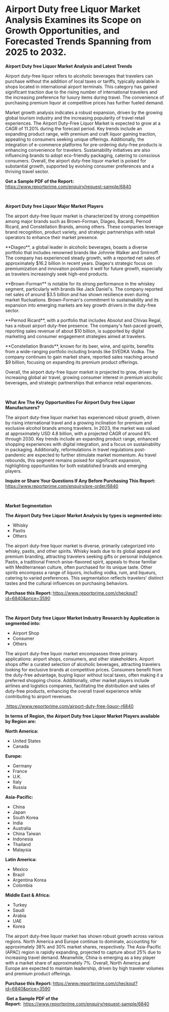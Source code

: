 <p><h1>Airport Duty free Liquor Market Analysis Examines its Scope on Growth Opportunities, and Forecasted Trends Spanning from 2025 to 2032.</h1></p><p><strong>Airport Duty free Liquor Market Analysis and Latest Trends</strong></p>
<p><p>Airport duty-free liquor refers to alcoholic beverages that travelers can purchase without the addition of local taxes or tariffs, typically available in shops located in international airport terminals. This category has gained significant traction due to the rising number of international travelers and the increasing preference for luxury items during travel. The convenience of purchasing premium liquor at competitive prices has further fueled demand. </p><p>Market growth analysis indicates a robust expansion, driven by the growing global tourism industry and the increasing popularity of travel retail experiences. The Airport Duty-Free Liquor Market is expected to grow at a CAGR of 11.20% during the forecast period. Key trends include an expanding product range, with premium and craft liquor gaining traction, appealing to consumers seeking unique offerings. Additionally, the integration of e-commerce platforms for pre-ordering duty-free products is enhancing convenience for travelers. Sustainability initiatives are also influencing brands to adopt eco-friendly packaging, catering to conscious consumers. Overall, the airport duty-free liquor market is poised for substantial growth, supported by evolving consumer preferences and a thriving travel sector.</p></p>
<p><strong>Get a Sample PDF of the Report:&nbsp;</strong> <a href="https://www.reportprime.com/enquiry/request-sample/6840?utm_campaign=4521&utm_medium=2&utm_source=Github&utm_content=ia&utm_term=16052025&utm_id=airport-duty-free-liquor">https://www.reportprime.com/enquiry/request-sample/6840</a></p>
<p>&nbsp;</p>
<p><strong>Airport Duty free Liquor Major Market Players</strong></p>
<p><p>The airport duty-free liquor market is characterized by strong competition among major brands such as Brown-Forman, Diageo, Bacardi, Pernod Ricard, and Constellation Brands, among others. These companies leverage brand recognition, product variety, and strategic partnerships with retail operators to enhance their market presence.</p><p>**Diageo**, a global leader in alcoholic beverages, boasts a diverse portfolio that includes renowned brands like Johnnie Walker and Smirnoff. The company has experienced steady growth, with a reported net sales of approximately $16.2 billion in recent years. Diageo's strategic focus on premiumization and innovation positions it well for future growth, especially as travelers increasingly seek high-end products.</p><p>**Brown-Forman** is notable for its strong performance in the whiskey segment, particularly with brands like Jack Daniel's. The company reported net sales of around $3.5 billion and has shown resilience even during market fluctuations. Brown-Forman's commitment to sustainability and its expansion into emerging markets are key growth drivers in the duty-free sector.</p><p>**Pernod Ricard**, with a portfolio that includes Absolut and Chivas Regal, has a robust airport duty-free presence. The company's fast-paced growth, reporting sales revenue of about $10 billion, is supported by digital marketing and consumer engagement strategies aimed at travelers.</p><p>**Constellation Brands**, known for its beer, wine, and spirits, benefits from a wide-ranging portfolio including brands like SVEDKA Vodka. The company continues to gain market share, reported sales reaching around $9 billion, focusing on expanding its premium product offerings.</p><p>Overall, the airport duty-free liquor market is projected to grow, driven by increasing global air travel, growing consumer interest in premium alcoholic beverages, and strategic partnerships that enhance retail experiences.</p></p>
<p>&nbsp;</p>
<p><strong>What Are The Key Opportunities For Airport Duty free Liquor Manufacturers?</strong></p>
<p><p>The airport duty-free liquor market has experienced robust growth, driven by rising international travel and a growing inclination for premium and exclusive alcohol brands among travelers. In 2023, the market was valued at approximately USD 4.8 billion, with a projected CAGR of around 8% through 2030. Key trends include an expanding product range, enhanced shopping experiences with digital integration, and a focus on sustainability in packaging. Additionally, reformulations in travel regulations post-pandemic are expected to further stimulate market momentum. As travel rebounds, this segment remains poised for significant expansion, highlighting opportunities for both established brands and emerging players.</p></p>
<p><strong>Inquire or Share Your Questions If Any Before Purchasing This Report:</strong> <a href="https://www.reportprime.com/enquiry/pre-order/6840?utm_campaign=4521&utm_medium=2&utm_source=Github&utm_content=ia&utm_term=16052025&utm_id=airport-duty-free-liquor">https://www.reportprime.com/enquiry/pre-order/6840</a></p>
<p>&nbsp;</p>
<p><strong>Market Segmentation</strong></p>
<p><strong>The Airport Duty free Liquor Market Analysis by types is segmented into:</strong></p>
<p><ul><li>Whisky</li><li>Pastis</li><li>Others</li></ul></p>
<p><p>The airport duty-free liquor market is diverse, primarily categorized into whisky, pastis, and other spirits. Whisky leads due to its global appeal and premium branding, attracting travelers seeking gifts or personal indulgence. Pastis, a traditional French anise-flavored spirit, appeals to those familiar with Mediterranean culture, often purchased for its unique taste. Other spirits encompass a range of liquors, including vodka, rum, and liqueurs, catering to varied preferences. This segmentation reflects travelers' distinct tastes and the cultural influences on purchasing behaviors.</p></p>
<p><strong>Purchase this Report:&nbsp;</strong><a href="https://www.reportprime.com/checkout?id=6840&price=3590&utm_campaign=4521&utm_medium=2&utm_source=Github&utm_content=ia&utm_term=16052025&utm_id=airport-duty-free-liquor">https://www.reportprime.com/checkout?id=6840&price=3590</a></p>
<p>&nbsp;</p>
<p><strong>The Airport Duty free Liquor Market Industry Research by Application is segmented into:</strong></p>
<p><ul><li>Airport Shop</li><li>Consumer</li><li>Others</li></ul></p>
<p><p>The airport duty-free liquor market encompasses three primary applications: airport shops, consumers, and other stakeholders. Airport shops offer a curated selection of alcoholic beverages, attracting travelers looking for exclusive brands at competitive prices. Consumers benefit from the duty-free advantage, buying liquor without local taxes, often making it a preferred shopping choice. Additionally, other market players include airlines and logistics companies, facilitating the distribution and sales of duty-free products, enhancing the overall travel experience while contributing to airport revenues.</p></p>
<p><a href="https://www.reportprime.com/airport-duty-free-liquor-r6840?utm_campaign=4521&utm_medium=2&utm_source=Github&utm_content=ia&utm_term=16052025&utm_id=airport-duty-free-liquor">&nbsp;https://www.reportprime.com/airport-duty-free-liquor-r6840</a></p>
<p><strong>In terms of Region, the Airport Duty free Liquor Market Players available by Region are:</strong></p>
<p>
    <p> <strong> North America: </strong>
        <ul>
            <li>United States</li>
            <li>Canada</li>
        </ul>
        </p> 
    <p> <strong> Europe: </strong>
        <ul>
            <li>Germany</li>
            <li>France</li>
            <li>U.K.</li>
            <li>Italy</li>
            <li>Russia</li>
        </ul>
        </p> 
    <p> <strong> Asia-Pacific: </strong>
        <ul>
            <li>China</li>
            <li>Japan</li>
            <li>South Korea</li>
            <li>India</li>
            <li>Australia</li>
            <li>China Taiwan</li>
            <li>Indonesia</li>
            <li>Thailand</li>
            <li>Malaysia</li>
        </ul>
        </p> 
    <p> <strong> Latin America: </strong>
        <ul>
            <li>Mexico</li>
            <li>Brazil</li>
            <li>Argentina Korea</li>
            <li>Colombia</li>
        </ul>
        </p> 
    <p> <strong> Middle East & Africa: </strong>
        <ul>
            <li>Turkey</li>
            <li>Saudi</li>
            <li>Arabia</li>
            <li>UAE</li>
            <li>Korea</li>
        </ul>
    </p>
    </p>
<p><p>The airport duty-free liquor market has shown robust growth across various regions. North America and Europe continue to dominate, accounting for approximately 38% and 30% market shares, respectively. The Asia-Pacific (APAC) region is rapidly expanding, projected to capture about 25% due to increasing travel demand. Meanwhile, China is emerging as a key player with a market share of approximately 7%. Overall, North America and Europe are expected to maintain leadership, driven by high traveler volumes and premium product offerings.</p></p>
<p><strong>Purchase this Report: </strong><a href="https://www.reportprime.com/checkout?id=6840&price=3590&utm_campaign=4521&utm_medium=2&utm_source=Github&utm_content=ia&utm_term=16052025&utm_id=airport-duty-free-liquor">https://www.reportprime.com/checkout?id=6840&price=3590</a></p>
<p>&nbsp;<strong>Get a Sample PDF of the Report:&nbsp;&nbsp;</strong><a href="https://www.reportprime.com/enquiry/request-sample/6840?utm_campaign=4521&utm_medium=2&utm_source=Github&utm_content=ia&utm_term=16052025&utm_id=airport-duty-free-liquor">https://www.reportprime.com/enquiry/request-sample/6840</a></p>
<p><strong></strong></p>
<p><p></p><p></p><p></p></p>